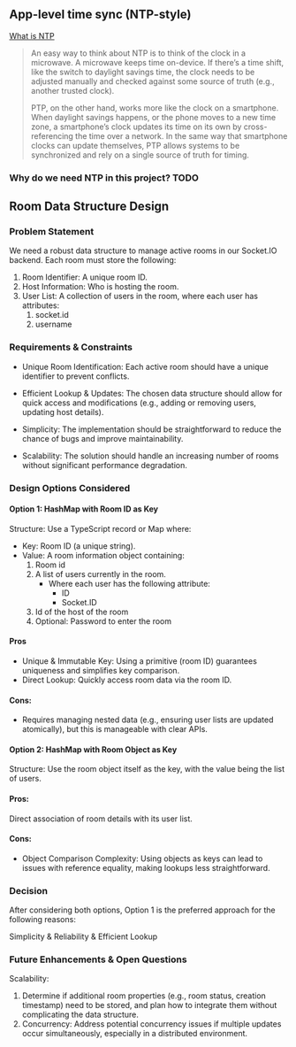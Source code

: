 ## App-level time sync (NTP-style)
[What is NTP](https://engineering.fb.com/2020/03/18/production-engineering/ntp-service/)

>An easy way to think about NTP is to think of the clock in a microwave. A microwave keeps time on-device. If there’s a time shift, like the switch to daylight savings time, the clock needs to be adjusted manually and checked against some source of truth (e.g., another trusted clock).
>
>PTP, on the other hand, works more like the clock on a smartphone. When daylight savings happens, or the phone moves to a new time zone, a smartphone’s clock updates its time on its own by cross-referencing the time over a network. In the same way that smartphone clocks can update themselves, PTP allows systems to be synchronized and rely on a single source of truth for timing.

### Why do we need NTP in this project? TODO


## Room Data Structure Design

### Problem Statement
We need a robust data structure to manage active rooms in our Socket.IO backend. Each room must store the following:

1. Room Identifier: A unique room ID.
2. Host Information: Who is hosting the room.
3. User List: A collection of users in the room, where each user has attributes:
    1. socket.id
    1. username

### Requirements & Constraints
- Unique Room Identification: Each active room should have a unique identifier to prevent conflicts.

- Efficient Lookup & Updates: The chosen data structure should allow for quick access and modifications (e.g., adding or removing users, updating host details).

- Simplicity: The implementation should be straightforward to reduce the chance of bugs and improve maintainability.
- Scalability: The solution should handle an increasing number of rooms without significant performance degradation. 

### Design Options Considered
#### Option 1: HashMap with Room ID as Key
Structure:
Use a TypeScript record or Map where:
- Key: Room ID (a unique string).
- Value: A room information object containing:
    1. Room id 
    2. A list of users currently in the room.
        - Where each user has the following attribute:
            - ID
            - Socket.ID
    3. Id of the host of the room
    4. Optional: Password to enter the room


#### Pros
- Unique & Immutable Key: Using a primitive (room ID) guarantees uniqueness and simplifies key comparison.
- Direct Lookup: Quickly access room data via the room ID.
#### Cons:
- Requires managing nested data (e.g., ensuring user lists are updated atomically), but this is manageable with clear APIs.

#### Option 2: HashMap with Room Object as Key
Structure:
Use the room object itself as the key, with the value being the list of users.

#### Pros:
Direct association of room details with its user list.
#### Cons:
- Object Comparison Complexity: Using objects as keys can lead to issues with reference equality, making lookups less straightforward.

### Decision
After considering both options, Option 1 is the preferred approach for the following reasons:

Simplicity & Reliability & Efficient Lookup

### Future Enhancements & Open Questions
Scalability:

1. Determine if additional room properties (e.g., room status, creation timestamp) need to be stored, and plan how to integrate them without complicating the data structure.
2. Concurrency:
Address potential concurrency issues if multiple updates occur simultaneously, especially in a distributed environment.

